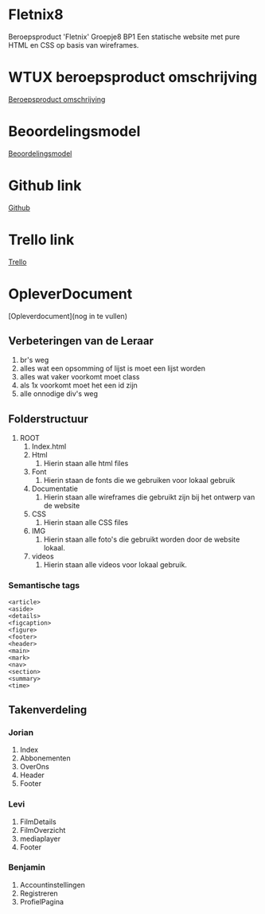 # Fletnix8

Beroepsproduct 'Fletnix' Groepje8 BP1
Een statische website met pure HTML en CSS op basis van wireframes.

# WTUX beroepsproduct omschrijving

[Beroepsproduct omschrijving](https://hanaim-webtech.github.io/webtech/UX/beroepsproduct_UX.html)

# Beoordelingsmodel

[Beoordelingsmodel]()

# Github link

[Github](https://github.com/Groepje-8/Fletnix8)

# Trello link

[Trello](https://trello.com/b/FPOyRvxq/fletnix)

# OpleverDocument

[Opleverdocument](nog in te vullen)

## Verbeteringen van de Leraar

1. br's weg
1. alles wat een opsomming of lijst is moet een lijst worden
1. alles wat vaker voorkomt moet class
1. als 1x voorkomt moet het een id zijn
1. alle onnodige div's weg

## Folderstructuur

1. ROOT
   1. Index.html
   1. Html
      1. Hierin staan alle html files
   1. Font
      1. Hierin staan de fonts die we gebruiken voor lokaal gebruik
   1. Documentatie
      1. Hierin staan alle wireframes die gebruikt zijn bij het ontwerp van de website
   1. CSS
      1. Hierin staan alle CSS files
   1. IMG
      1. Hierin staan alle foto's die gebruikt worden door de website lokaal.
   1. videos
      1. Hierin staan alle videos voor lokaal gebruik.

### Semantische tags

    <article>
    <aside>
    <details>
    <figcaption>
    <figure>
    <footer>
    <header>
    <main>
    <mark>
    <nav>
    <section>
    <summary>
    <time>

## Takenverdeling

### Jorian

1. Index
1. Abbonementen
1. OverOns
1. Header
1. Footer

### Levi

1. FilmDetails
1. FilmOverzicht
1. mediaplayer
1. Footer

### Benjamin

1. Accountinstellingen
1. Registreren
1. ProfielPagina
